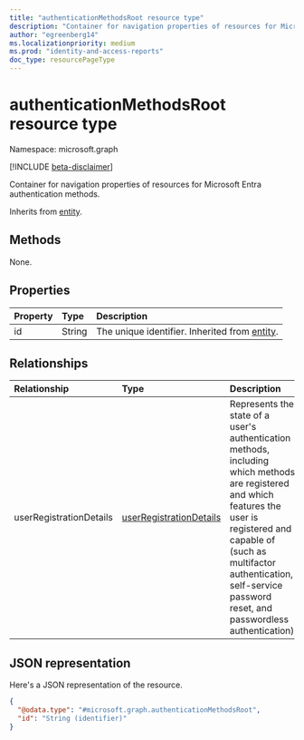 ```yaml
---
title: "authenticationMethodsRoot resource type"
description: "Container for navigation properties of resources for Microsoft Entra authentication methods."
author: "egreenberg14"
ms.localizationpriority: medium
ms.prod: "identity-and-access-reports"
doc_type: resourcePageType
---
```


# authenticationMethodsRoot resource type

Namespace: microsoft.graph

[!INCLUDE [beta-disclaimer](../../includes/beta-disclaimer.md)]

Container for navigation properties of resources for Microsoft Entra authentication methods.

Inherits from [entity](../resources/entity.md).

## Methods

None.

## Properties

|Property|Type|Description|
|:---|:---|:---|
|id|String| The unique identifier. Inherited from [entity](../resources/entity.md).|

## Relationships

|Relationship|Type|Description|
|:---|:---|:---|
|userRegistrationDetails|[userRegistrationDetails](../resources/userregistrationdetails.md)| Represents the state of a user's authentication methods, including which methods are registered and which features the user is registered and capable of (such as multifactor authentication, self-service password reset, and passwordless authentication).|

## JSON representation

Here's a JSON representation of the resource.

<!-- {
  "blockType": "resource",
  "keyProperty": "id",
  "@odata.type": "microsoft.graph.authenticationMethodsRoot",
  "baseType": "microsoft.graph.entity",
  "openType": false
}
-->
``` json
{
  "@odata.type": "#microsoft.graph.authenticationMethodsRoot",
  "id": "String (identifier)"
}
```
